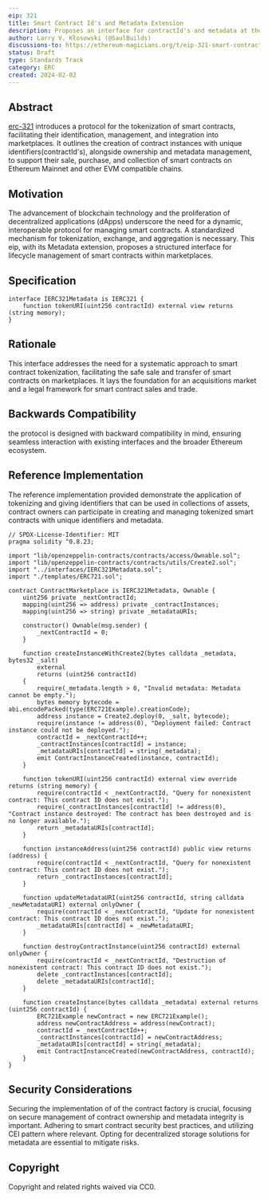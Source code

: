 ```yaml
---
eip: 321
title: Smart Contract Id's and Metadata Extension
description: Proposes an interface for contractId's and metadata at the smart contract level.
author: Larry V. Kłosowski (@SaulBuilds)
discussions-to: https://ethereum-magicians.org/t/eip-321-smart-contract-id-tokenization-standard/18742
status: Draft
type: Standards Track
category: ERC
created: 2024-02-02
---
```


## Abstract

[erc-321](https://ethereum-magicians.org/t/eip-321-smart-contract-id-tokenization-standard/18742) introduces a protocol for the tokenization of smart contracts, facilitating their identification, management, and integration into marketplaces. It outlines the creation of contract instances with unique identifiers(contractId's), alongside ownership and metadata management, to support their sale, purchase, and collection of smart contracts on Ethereum Mainnet and other EVM compatible chains.

## Motivation

The advancement of blockchain technology and the proliferation of decentralized applications (dApps) underscore the need for a dynamic, interoperable protocol for managing smart contracts. A standardized mechanism for tokenization, exchange, and aggregation is necessary. This eip, with its Metadata extension, proposes a structured interface for lifecycle management of smart contracts within marketplaces.

## Specification

```solidity
interface IERC321Metadata is IERC321 {
    function tokenURI(uint256 contractId) external view returns (string memory);
}
```
## Rationale

This interface addresses the need for a systematic approach to smart contract tokenization, facilitating the safe sale and transfer of smart contracts on marketplaces. It lays the foundation for an acquisitions market and a legal framework for smart contract sales and trade.

## Backwards Compatibility

the protocol is designed with backward compatibility in mind, ensuring seamless interaction with existing interfaces and the broader Ethereum ecosystem.

## Reference Implementation
The reference implementation provided demonstrate the application of tokenizing and giving identifiers that can be used in collections of assets, contract owners can participate in creating and managing tokenized smart contracts with unique identifiers and metadata.
```solidity
// SPDX-License-Identifier: MIT
pragma solidity ^0.8.23;

import "lib/openzeppelin-contracts/contracts/access/Ownable.sol";
import "lib/openzeppelin-contracts/contracts/utils/Create2.sol";
import "../interfaces/IERC321Metadata.sol";
import "./templates/ERC721.sol";

contract ContractMarketplace is IERC321Metadata, Ownable {
    uint256 private _nextContractId;
    mapping(uint256 => address) private _contractInstances;
    mapping(uint256 => string) private _metadataURIs;

    constructor() Ownable(msg.sender) {
        _nextContractId = 0;
    }

    function createInstanceWithCreate2(bytes calldata _metadata, bytes32 _salt) 
        external 
        returns (uint256 contractId) 
    {
        require(_metadata.length > 0, "Invalid metadata: Metadata cannot be empty.");
        bytes memory bytecode = abi.encodePacked(type(ERC721Example).creationCode);
        address instance = Create2.deploy(0, _salt, bytecode);
        require(instance != address(0), "Deployment failed: Contract instance could not be deployed.");
        contractId = _nextContractId++;
        _contractInstances[contractId] = instance;
        _metadataURIs[contractId] = string(_metadata);
        emit ContractInstanceCreated(instance, contractId);
    }

    function tokenURI(uint256 contractId) external view override returns (string memory) {
        require(contractId < _nextContractId, "Query for nonexistent contract: This contract ID does not exist.");
        require(_contractInstances[contractId] != address(0), "Contract instance destroyed: The contract has been destroyed and is no longer available.");
        return _metadataURIs[contractId];
    }

    function instanceAddress(uint256 contractId) public view returns (address) {
        require(contractId < _nextContractId, "Query for nonexistent contract: This contract ID does not exist.");
        return _contractInstances[contractId];
    }

    function updateMetadataURI(uint256 contractId, string calldata _newMetadataURI) external onlyOwner {
        require(contractId < _nextContractId, "Update for nonexistent contract: This contract ID does not exist.");
        _metadataURIs[contractId] = _newMetadataURI;
    }

    function destroyContractInstance(uint256 contractId) external onlyOwner {
        require(contractId < _nextContractId, "Destruction of nonexistent contract: This contract ID does not exist.");
        delete _contractInstances[contractId];
        delete _metadataURIs[contractId];
    }

    function createInstance(bytes calldata _metadata) external returns (uint256 contractId) {
        ERC721Example newContract = new ERC721Example();
        address newContractAddress = address(newContract);
        contractId = _nextContractId++;
        _contractInstances[contractId] = newContractAddress;
        _metadataURIs[contractId] = string(_metadata);
        emit ContractInstanceCreated(newContractAddress, contractId);
    }
}
```


## Security Considerations

Securing the implementation of of the contract factory is crucial, focusing on secure management of contract ownership and metadata integrity is important. Adhering to smart contract security best practices, and utilizing CEI pattern where relevant. Opting for decentralized storage solutions for metadata are essential to mitigate risks.

## Copyright

Copyright and related rights waived via CC0.

